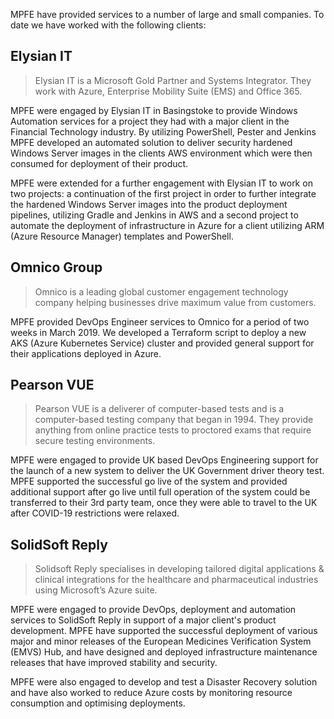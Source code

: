 MPFE have provided services to a number of large and small companies. To date we have worked with the following clients:

## Elysian IT

> Elysian IT is a Microsoft Gold Partner and Systems Integrator. They work with Azure, Enterprise Mobility Suite (EMS) and Office 365.

MPFE were engaged by Elysian IT in Basingstoke to provide Windows Automation services for a project they had with a major client in 
the Financial Technology industry. By utilizing PowerShell, Pester and Jenkins MPFE developed an automated solution to deliver security 
hardened Windows Server images in the clients AWS environment which were then consumed for deployment of their product.

MPFE were extended for a further engagement with Elysian IT to work on two projects: a continuation of the first project in order to
further integrate the hardened Windows Server images into the product deployment pipelines, utilizing Gradle and Jenkins in AWS and a 
second project to automate the deployment of infrastructure in Azure for a client utilizing ARM (Azure Resource Manager) templates
and PowerShell.

## Omnico Group 

> Omnico is a leading global customer engagement technology company helping businesses drive maximum value from customers.

MPFE provided DevOps Engineer services to Omnico for a period of two weeks in March 2019. We developed a Terraform script to deploy a 
new AKS (Azure Kubernetes Service) cluster and provided general support for their applications deployed in Azure.

## Pearson VUE

> Pearson VUE is a deliverer of computer-based tests and is a computer-based testing company that began in 1994. They provide anything 
> from online practice tests to proctored exams that require secure testing environments.

MPFE were engaged to provide UK based DevOps Engineering support for the launch of a new system to deliver the UK Government driver
theory test. MPFE supported the successful go live of the system and provided additional support after go live until full operation 
of the system could be transferred to their 3rd party team, once they were able to travel to the UK after COVID-19 restrictions 
were relaxed.

## SolidSoft Reply

> Solidsoft Reply specialises in developing tailored digital applications & clinical integrations for the healthcare and pharmaceutical 
> industries using Microsoft’s Azure suite. 

MPFE were engaged to provide DevOps, deployment and automation services to SolidSoft Reply in support of a major client's
product development. MPFE have supported the successful deployment of various major and minor releases of the European Medicines Verification 
System (EMVS) Hub, and have designed and deployed infrastructure maintenance releases that have improved stability and security.

MPFE were also engaged to develop and test a Disaster Recovery solution and have also worked to reduce Azure costs by monitoring resource consumption and optimising deployments.